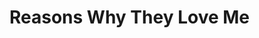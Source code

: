 # Reasons Why They Love Me

<!-- # Daddy or Chips? Google Home Action

Truly a question for the ages... since time immemorial people have wondered, which is better - Daddy or Chips?

Now Google Home will tell you, and provide a useful starting point for building your own Google Home agents using Webhooks with API.ai on Glitch.

It's based on Google's example [API.AI Webhook Template for Actions](https://github.com/actions-on-google/apiai-webhook-template-nodejs) project.

![](https://cdn.glitch.com/af1e91ec-2f6d-4a37-82cb-21c8bd289460%2FgoogleHome.png)

## Getting Started
To get started you need to:
- Set up an API.ai account
- Create a new project on Google Cloud
- Then build out your app's logic in API.ai

For more detailed setup instructions, see `setup.md`. -->
